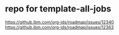 # repo for template-all-jobs
https://github.ibm.com/org-ids/roadmap/issues/12340
https://github.ibm.com/org-ids/roadmap/issues/12363
